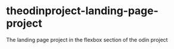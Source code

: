 # theodinproject-landing-page-project
The landing page project in the flexbox section of the odin project
